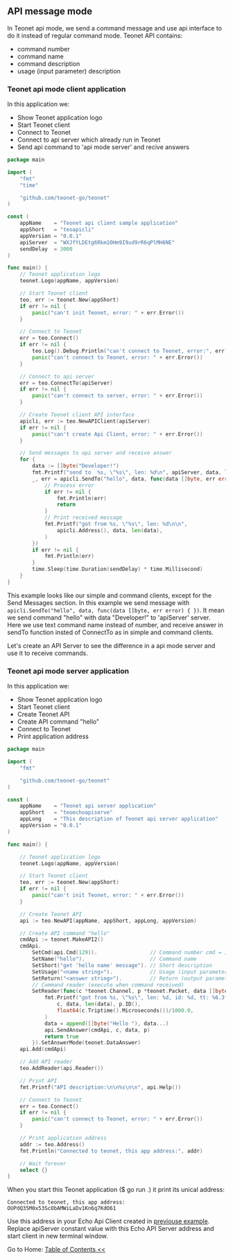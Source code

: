 ## API message mode

In Teonet api mode, we send a command message and use api interface to do it instead of regular command mode. Teonet API contains:

- command number
- command name
- command description
- usage (input parameter) description

### Teonet api mode client application

In this application we:

- Show Teonet application logo
- Start Teonet client
- Connect to Teonet
- Connect to api server which already run in Teonet
- Send api command to 'api mode server' and recive answers

```go
package main

import (
	"fmt"
	"time"

	"github.com/teonet-go/teonet"
)

const (
	appName    = "Teonet api client sample application"
	appShort   = "teoapicli"
	appVersion = "0.0.1"
	apiServer  = "WXJfYLDEtg6Rkm1OHm9I9ud9rR6qPlMH6NE"
	sendDelay  = 3000
)

func main() {
	// Teonet application logo
	teonet.Logo(appName, appVersion)

	// Start Teonet client
	teo, err := teonet.New(appShort)
	if err != nil {
		panic("can't init Teonet, error: " + err.Error())
	}

	// Connect to Teonet
	err = teo.Connect()
	if err != nil {
		teo.Log().Debug.Println("can't connect to Teonet, error:", err)
		panic("can't connect to Teonet, error: " + err.Error())
	}

	// Connect to api server
	err = teo.ConnectTo(apiServer)
	if err != nil {
		panic("can't connect to server, error: " + err.Error())
	}

	// Create Teonet client API interface
	apicli, err := teo.NewAPIClient(apiServer)
	if err != nil {
		panic("can't create Api Client, error: " + err.Error())
	}

	// Send messages to api server and receive answer
	for {
		data := []byte("Developer!")
		fmt.Printf("send to  %s, \"%s\", len: %d\n", apiServer, data, len(data))
		_, err = apicli.SendTo("hello", data, func(data []byte, err error) {
			// Process error
			if err != nil {
				fmt.Println(err)
				return
			}
			// Print received message
			fmt.Printf("got from %s, \"%s\", len: %d\n\n",
				apicli.Address(), data, len(data),
			)
		})
		if err != nil {
			fmt.Println(err)
		}
		time.Sleep(time.Duration(sendDelay) * time.Millisecond)
	}
}
```

This example looks like our simple and command clients, except for the Send Messages section. In this example we send message with `apicli.SendTo("hello", data, func(data []byte, err error) { })`. It mean we send command "hello" with data "Developer!" to 'apiServer' server. Here we use text command name instead of number, and receive answer in sendTo function insted of ConnectTo as in simple and command clients.

Let's create an API Server to see the difference in a api mode server and use it to receive commands.

### Teonet api mode server application

In this application we:

- Show Teonet application logo
- Start Teonet client
- Create Teonet API
- Create API command "hello"
- Connect to Teonet
- Print application address

```go
package main

import (
	"fmt"

	"github.com/teonet-go/teonet"
)

const (
	appName    = "Teonet api server application"
	appShort   = "teoechoapiserve"
	appLong    = "This description of Teonet api server application"
	appVersion = "0.0.1"
)

func main() {

	// Teonet application logo
	teonet.Logo(appName, appVersion)

	// Start Teonet client
	teo, err := teonet.New(appShort)
	if err != nil {
		panic("can't init Teonet, error: " + err.Error())
	}

	// Create Teonet API
	api := teo.NewAPI(appName, appShort, appLong, appVersion)

	// Create API command "hello"
	cmdApi := teonet.MakeAPI2()
	cmdApi.
		SetCmd(api.Cmd(129)).                 // Command number cmd = 129
		SetName("hello").                     // Command name
		SetShort("get 'hello name' message"). // Short description
		SetUsage("<name string>").            // Usage (input parameter)
		SetReturn("<answer string>").         // Return (output parameters)
		// Command reader (execute when command received)
		SetReader(func(c *teonet.Channel, p *teonet.Packet, data []byte) bool {
			fmt.Printf("got from %s, \"%s\", len: %d, id: %d, tt: %6.3fms\n",
				c, data, len(data), p.ID(),
				float64(c.Triptime().Microseconds())/1000.0,
			)
			data = append([]byte("Hello "), data...)
			api.SendAnswer(cmdApi, c, data, p)
			return true
		}).SetAnswerMode(teonet.DataAnswer)
	api.Add(cmdApi)

	// Add API reader
	teo.AddReader(api.Reader())

	// Print API
	fmt.Printf("API description:\n\n%s\n\n", api.Help())

	// Connect to Teonet
	err = teo.Connect()
	if err != nil {
		panic("can't connect to Teonet, error: " + err.Error())
	}

	// Print application address
	addr := teo.Address()
	fmt.Println("Connected to teonet, this app address:", addr)

	// Wait forever
	select {}
}
```

When you start this Teonet application ($ go run .) it print its unical address:

```
Connected to teonet, this app address: OUPdQ35M0x53ScObAMWiLaDv1Kn6q7KdO61
```

Use this address in your Echo Api Client created in [previouse example](#teonet-api-mode-client-application). Replace apiServer constant value with this Echo API Server address and start client in new terminal window.

Go to Home: [Table of Contents <<](https://github.com/teonet-go#table-of-Contents)
